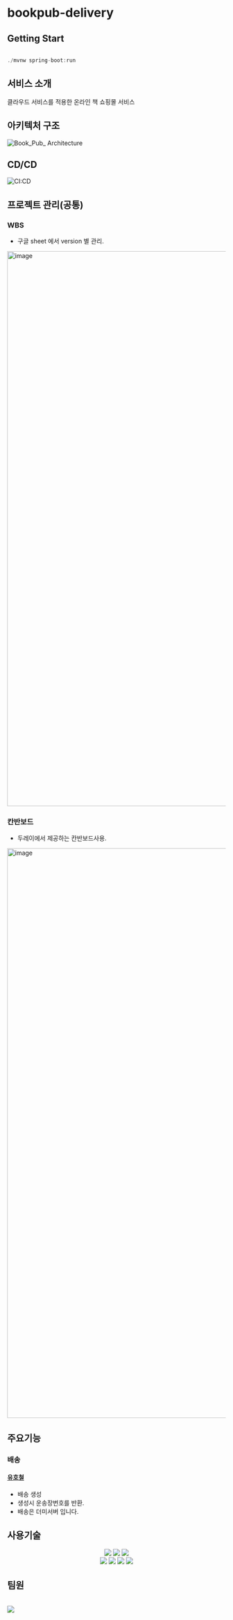 # bookpub-delivery

## Getting Start
```java

./mvnw spring-boot:run 

``` 

## 서비스 소개

클라우드 서비스를 적용한 온라인 책 쇼핑몰 서비스

## 아키텍처 구조
![Book_Pub_ Architecture](https://user-images.githubusercontent.com/87689191/220088802-720d31f9-71b9-494a-b413-132cd931335c.png)

## CD/CD 
![CI:CD](https://user-images.githubusercontent.com/87689191/220251384-aef3b943-bd11-4582-8e63-c11f88d5d81c.png)

## 프로젝트 관리(공통)

### WBS
- 구글 sheet 에서 version 별 관리.
<img width="1280" alt="image" src="https://user-images.githubusercontent.com/88470887/220016525-eecd7f3a-913d-47ad-ba2a-0fd2baaa829b.png">

### 칸반보드
- 두레이에서 제공하는 칸반보드사용.
<img width="1314" alt="image" src="https://user-images.githubusercontent.com/88470887/220016688-0d7c198a-ac63-43eb-bc15-2010fcdb79cf.png">

## 주요기능

### 배송

#### [유호철](https://github.com/HoFe-U)

+ 배송 생성
+ 생성시 운송장번호를 반환.
+ 배송은 더미서버 입니다.
<link src="https://github.com/HoFe-U"/>

## 사용기술
  <div align=center> 
    <img src="https://img.shields.io/badge/java-007396?style=for-the-badge&logo=java&logoColor=white">
    <img src="https://img.shields.io/badge/springboot-6DB33F?style=for-the-badge&logo=springboot&logoColor=white">
    <img src="https://img.shields.io/badge/spring-6DB33F?style=for-the-badge&logo=spring&logoColor=white"> 
    <br>
    <img src="https://img.shields.io/badge/apache tomcat-F8DC75?style=for-the-badge&logo=apachetomcat&logoColor=white">
    <img src="https://img.shields.io/badge/github-181717?style=for-the-badge&logo=github&logoColor=white">
    <img src="https://img.shields.io/badge/git-F05032?style=for-the-badge&logo=git&logoColor=white">
    <img src="https://img.shields.io/badge/maven-C71A36?style=for-the-badge&logo=apache-maven&logoColor=white">

  </div>

## 팀원

<br>
<a href="https://github.com/NHN-BookPub/bookpub-delivery/graphs/contributors">
  <img src="https://contrib.rocks/image?repo=NHN-BookPub/bookpub-delivery" />
</a>
